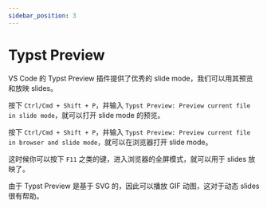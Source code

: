 ```yaml
---
sidebar_position: 3
---
```


# Typst Preview

VS Code 的 Typst Preview 插件提供了优秀的 slide mode，我们可以用其预览和放映 slides。

按下 `Ctrl/Cmd + Shift + P`，并输入 `Typst Preview: Preview current file in slide mode`，就可以打开 slide mode 的预览。

按下 `Ctrl/Cmd + Shift + P`，并输入 `Typst Preview: Preview current file in browser and slide mode`，就可以在浏览器打开 slide mode。

这时候你可以按下 `F11` 之类的键，进入浏览器的全屏模式，就可以用于 slides 放映了。

由于 Typst Preview 是基于 SVG 的，因此可以播放 GIF 动图，这对于动态 slides 很有帮助。
